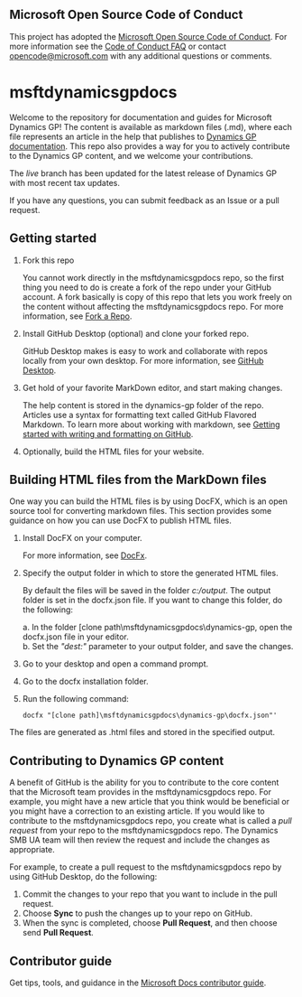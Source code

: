 ## Microsoft Open Source Code of Conduct

This project has adopted the [Microsoft Open Source Code of Conduct](https://opensource.microsoft.com/codeofconduct/).
For more information see the [Code of Conduct FAQ](https://opensource.microsoft.com/codeofconduct/faq/) or contact [opencode@microsoft.com](mailto:opencode@microsoft.com) with any additional questions or comments.

# msftdynamicsgpdocs

Welcome to the repository for documentation and guides for Microsoft Dynamics GP! The content is available as markdown files (.md), where each file represents an article in the help that publishes to [Dynamics GP documentation](https://learn.microsoft.com/dynamics-gp/). This repo also provides a way for you to actively contribute to the Dynamics GP content, and we welcome your contributions.

The *live* branch has been updated for the latest release of Dynamics GP with most recent tax updates.

If you have any questions, you can submit feedback as an Issue or a pull request.

## Getting started

1. Fork this repo

    You cannot work directly in the msftdynamicsgpdocs repo, so the first thing you need to do is create a fork of the repo under your GitHub account. A fork basically is copy of this repo that lets you work freely on the content without affecting the msftdynamicsgpdocs repo. For more information, see [Fork a Repo](https://help.github.com/articles/fork-a-repo/).

2.  Install GitHub Desktop (optional) and clone your forked repo.

    GitHub Desktop makes is easy to work and collaborate with repos locally from your own desktop. For more information, see [GitHub Desktop](https://desktop.github.com/).   

2. Get hold of your favorite MarkDown editor, and start making changes.

    The help content is stored in the dynamics-gp folder of the repo. Articles use a syntax for formatting text called GitHub Flavored Markdown. To learn more about working with markdown, see [Getting started with writing and formatting on GitHub](https://help.github.com/articles/getting-started-with-writing-and-formatting-on-github/).

3. Optionally, build the HTML files for your website.


## Building HTML files from the MarkDown files
One way you can build the HTML files is by using DocFX, which is an open source tool for converting markdown files. This section provides some guidance on how you can use DocFX to publish HTML files.

1.  Install DocFX on your computer.

    For more information, see [DocFx](https://dotnet.github.io/docfx/).

2.  Specify the output folder in which to store the generated HTML files.

    By default the files will be saved in the folder *c:/output*. The output folder is set in the docfx.json file. If you want to change this folder, do the following:

    a. In the folder [clone path\msftdynamicsgpdocs\dynamics-gp\, open the docfx.json file in your editor.  
    b.  Set the *"dest:"* parameter to your output folder, and save the changes.  

3.  Go to your desktop and open a command prompt.

3.  Go to the docfx installation folder.

4.  Run the following command:
    ```
    docfx "[clone path]\msftdynamicsgpdocs\dynamics-gp\docfx.json"'
    ```

The files are generated as .html files and stored in the specified output.

## Contributing to Dynamics GP content
A benefit of GitHub is the ability for you to contribute to the core content that the Microsoft team provides in the msftdynamicsgpdocs repo. For example, you might have a new article that you think would be beneficial or you might have a correction to an existing article. If you would like to contribute to the msftdynamicsgpdocs repo, you create what is called a *pull request* from your repo to the msftdynamicsgpdocs repo. The Dynamics SMB UA team will then review the request and include the changes as appropriate.

For example, to create a pull request to the msftdynamicsgpdocs repo by using GitHub Desktop, do the following:

1.  Commit the changes to your repo that you want to include in the pull request.
2.  Choose **Sync** to push the changes up to your repo on GitHub.
3.  When the sync is completed, choose **Pull Request**, and then choose send **Pull Request**.

## Contributor guide

Get tips, tools, and guidance in the [Microsoft Docs contributor guide](https://learn.microsoft.com/contribute/).
